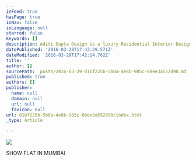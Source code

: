 ```yaml
---
inFeed: true
hasPage: true
inNav: false
inLanguage: null
starred: false
keywords: []
description: Aditi Gupta Design is a luxury Residential Interior Design Firm.
datePublished: '2016-03-29T17:43:39.571Z'
dateModified: '2016-03-29T17:42:14.762Z'
title: ''
author: []
sourcePath: _posts/2016-03-29-d16f225b-5b0a-4e8b-985c-08ee3a552d90.md
published: true
authors: []
publisher:
  name: null
  domain: null
  url: null
  favicon: null
url: d16f225b-5b0a-4e8b-985c-08ee3a552d90/index.html
_type: Article

---
```

![](https://the-grid-user-content.s3-us-west-2.amazonaws.com/8c9df405-d0f4-4aa3-a055-3f15a2f7bc61.jpg)

SHOW FLAT IN MUMBAI